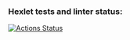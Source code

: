 ### Hexlet tests and linter status:
[![Actions Status](https://github.com/datahugs/data-analytics-project-92/actions/workflows/hexlet-check.yml/badge.svg)](https://github.com/datahugs/data-analytics-project-92/actions)